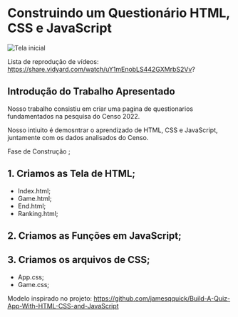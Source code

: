 # Construindo um Questionário HTML, CSS e JavaScript

![Tela inicial](./imagem/primeiratela.png)

Lista de reprodução de vídeos: https://share.vidyard.com/watch/uY1mEnobLS442GXMrbS2Vv?

## Introdução do Trabalho Apresentado 

Nosso trabalho consistiu em criar uma pagina de questionarios fundamentados na pesquisa do Censo 2022.

Nosso intiuito é demosntrar o aprendizado de HTML, CSS e JavaScript, juntamente com os dados analisados do Censo.

Fase de Construção ;

## 1. Criamos as Tela de HTML;

- Index.html;
- Game.html;
- End.html;
- Ranking.html;
  
## 2. Criamos as Funções em JavaScript;
## 3. Criamos os arquivos de CSS;

- App.css;
- Game.css;




Modelo inspirado no projeto: 
https://github.com/jamesqquick/Build-A-Quiz-App-With-HTML-CSS-and-JavaScript


